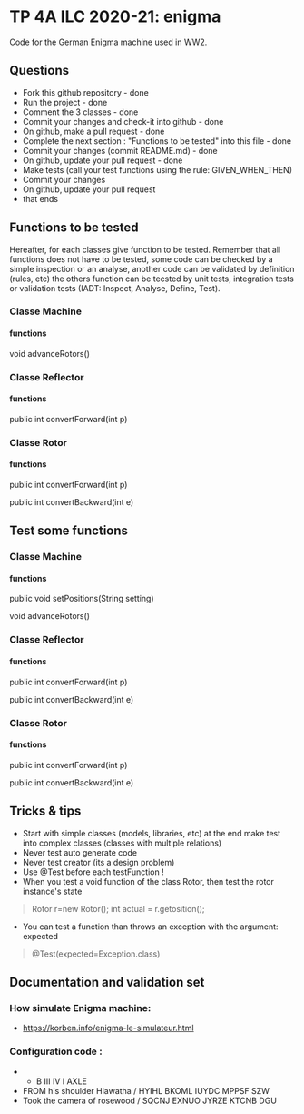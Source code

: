 # TP 4A ILC 2020-21: enigma
Code for the German Enigma machine used in WW2.

## Questions
- Fork this github repository - done
- Run the project - done
- Comment the 3 classes - done
- Commit your changes and check-it into github - done
- On github, make a pull request - done
- Complete the next section : "Functions to be tested" into this file - done
- Commit your changes (commit README.md) - done
- On github, update your pull request - done
- Make tests (call your test functions using the rule: GIVEN_WHEN_THEN) 
- Commit your changes
- On github, update your pull request 
- that ends

## Functions to be tested
Hereafter, for each classes give function to be tested. Remember that all functions does not have to be tested, some code can be checked by a simple inspection or an analyse, another code can be validated by definition (rules, etc) the others function can be tecsted by unit tests, integration tests or validation tests (IADT: Inspect, Analyse, Define, Test). 

### Classe Machine
#### functions

void advanceRotors()

### Classe Reflector
#### functions

public int convertForward(int p)

### Classe Rotor
#### functions

public int convertForward(int p)

public int convertBackward(int e)

## Test some functions

### Classe Machine
#### functions

public void setPositions(String setting)

void advanceRotors()

### Classe Reflector
#### functions

public int convertForward(int p)

public int convertBackward(int e)

### Classe Rotor
#### functions

public int convertForward(int p)

public int convertBackward(int e)

## Tricks & tips

- Start with simple classes (models, libraries, etc) at the end make test into complex classes (classes with multiple relations)
- Never test auto generate code
- Never test creator (its a design problem)
- Use @Test before each testFunction !
- When you test a void function of the class Rotor, then test the rotor instance's state
> Rotor r=new Rotor();
> int actual = r.getosition();
- You can test a function than throws an exception with the argument: expected
> @Test(expected=Exception.class)

## Documentation and validation set
### How simulate Enigma machine:
- https://korben.info/enigma-le-simulateur.html
### Configuration code :
- * B III IV I AXLE
- FROM his shoulder Hiawatha / HYIHL BKOML IUYDC MPPSF SZW
- Took the camera of rosewood / SQCNJ EXNUO JYRZE KTCNB DGU



 
